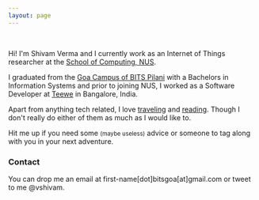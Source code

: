 ```yaml
---
layout: page
---
```


<p >
<div align="center">
	<a href="https://github.com/vshivam" target="_blank"> <i class="fa fa-github-alt fa-3x"></i></a> &nbsp; &nbsp;
	<a href="http://stackoverflow.com/users/1239966/shivam-verma" target="_blank"> <i class="fa fa-stack-overflow fa-3x"></i> </a> &nbsp; &nbsp;
	<a href="https://www.facebook.com/vshivam91" target="_blank"> <i class="fa fa-facebook fa-3x"></i></a> &nbsp; &nbsp;
	<a href="https://sg.linkedin.com/in/shivamverma" target="_blank"> <i class="fa fa-linkedin fa-3x"></i></a>&nbsp; &nbsp;
	<a href="https://twitter.com/vshivam" target="_blank"> <i class="fa fa-twitter fa-3x"></i></a>
</div>
</p>

Hi! I'm Shivam Verma and I currently work as an Internet of Things researcher at the [School of Computing, NUS](http://www.comp.nus.edu.sg/).

I graduated from the [Goa Campus of BITS Pilani](https://en.wikipedia.org/wiki/Birla_Institute_of_Technology_and_Science,_Pilani_%E2%80%93_Goa_Campus) with a Bachelors in Information Systems and prior to joining NUS, I worked as a Software Developer at [Teewe](http://teewe.in/) in Bangalore, India.

Apart from anything tech related, I love [traveling](https://www.google.com/maps/d/viewer?mid=16blXRsHiwmT__K99uxg3XZPFb84) and [reading](https://www.goodreads.com/review/list/7377751-shivam-verma?shelf=read). Though I don't really do either of them as much as I would like to.

Hit me up if you need some <small>(maybe useless)</small> advice or someone to tag along with you in your next adventure. 

### Contact
You can drop me an email at first-name[dot]bitsgoa[at]gmail.com or tweet to me @vshivam.
